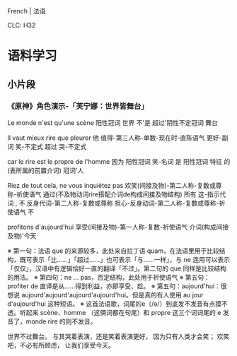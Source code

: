 French | 法语

CLC: H32

# 语料学习

## 小片段

### 《原神》角色演示-「芙宁娜：世界皆舞台」

Le monde n'est qu'une scène
阳性冠词 世界 不'是 超过'阴性不定冠词 舞台

Il vaut mieux rire que pleurer
他 值得-第三人称-单数-现在时-直陈语气 更好-副词 笑-不定式 超过 哭-不定式

car le rire est le propre de l'homme
因为 阳性冠词 笑-名词 是 阳性冠词 特征 的(表所属的前置介词) 冠词'人

Riez de tout cela, ne vous inquiétez pas
欢笑(间接及物)-第二人称-复数或尊称-祈使语气 通过(不及物动词rire搭配介词de构成间接及物结构) 所有 这-指示代词 , 不 反身代词-第二人称-复数或尊称 担心-反身动词-第二人称-复数或尊称-祈使语气 不

profitons d'aujourd'hui
享受(间接及物)-第一人称-复数-祈使语气 介词(构成间接及物)'今天

※ 第一句：法语 que 的来源较多，此处来自拉丁语 quam，在法语里用于比较结构，既可表示「比……」「超过……」也可表示「与……一样」，与 ne 连用可以表示「仅仅」，汉语中有逻辑恰好一直的翻译「不过」。第二句的 que 同样是比较结构的用法。
※ 第四句：ne ... pas，否定结构，此处用于祈使语气
※ 第五句：profiter de 直译是从……得到利益，亦即享受、趁。
※ 第五句：aujourd'hui：很想说 aujourd'aujourd'aujourd'aujourd'hui。但是真的有人使用 au jour d'aujourd'hui 这种短语。
※ 这首法语歌，词尾的e（/ə/）到底发不发音有点摸不透。听起来 scène、homme （这俩词都在句尾）和 propre 这三个词词尾的 e 发音了，monde rire 的则不发音。

世界不过舞台。
与其哭着表演，还是笑着表演更好，
因为只有人类才会笑；
欢笑吧，不必有所顾虑，
让我们享受今天。
